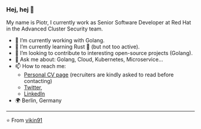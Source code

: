 ### Hej, hej 👋

My name is Piotr, I currently work as Senior Software Developer at Red Hat in the Advanced Cluster Security team.

- 🔭 I’m currently working with Golang.
- 🌱 I’m currently learning Rust :crab: (but not too active).
- 👯 I’m looking to contribute to interesting open-source projects (Golang).
- 💬 Ask me about: Golang, Cloud, Kubernetes, Microservice...
- 📫 How to reach me: 
  - [Personal CV page](https://rygielski.dev) (recruiters are kindly asked to read before contacting)
  - [Twitter](https://twitter.com/vikin91), 
  - [LinkedIn](https://www.linkedin.com/in/rygielski/)
- :earth_africa: Berlin, Germany

---
⭐️ From [vikin91](https://github.com/vikin91)
